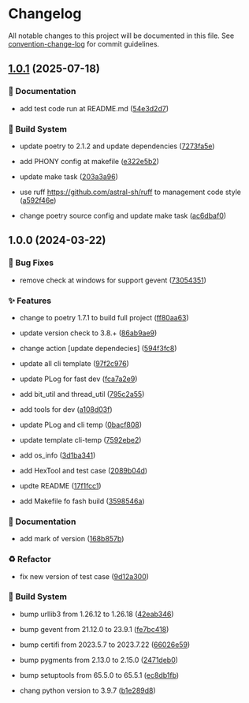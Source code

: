 # Changelog

All notable changes to this project will be documented in this file. See [convention-change-log](https://github.com/convention-change/convention-change-log) for commit guidelines.

## [1.0.1](https://github.com/sinlov/python3-playground/compare/v1.0.0...v1.0.1) (2025-07-18)

### 📝 Documentation

* add test code run at README.md ([54e3d2d7](https://github.com/sinlov/python3-playground/commit/54e3d2d75cf95cd288a2b442ab971595f82ad377))

### 👷‍ Build System

* update poetry to 2.1.2 and update dependencies ([7273fa5e](https://github.com/sinlov/python3-playground/commit/7273fa5e51f0007a23427855375dc06880d5b9a4))

* add PHONY config at makefile ([e322e5b2](https://github.com/sinlov/python3-playground/commit/e322e5b29ea35cd2393595c39e7782496a111b0d))

* update make task ([203a3a96](https://github.com/sinlov/python3-playground/commit/203a3a96e28bc611d428e0459ded64bfd1cb17df))

* use ruff https://github.com/astral-sh/ruff to management code style ([a592f46e](https://github.com/sinlov/python3-playground/commit/a592f46e808c8727abbb9760d5e6a018e1bf9400))

* change poetry source config and update make task ([ac6dbaf0](https://github.com/sinlov/python3-playground/commit/ac6dbaf07e15263e900fcf944b2e13cd4d5be9e5))

## 1.0.0 (2024-03-22)

### 🐛 Bug Fixes

* remove check at windows for support gevent ([73054351](https://github.com/sinlov/python3-playground/commit/730543517bcf1e391da100ca099e5a6ef322e243))

### ✨ Features

* change to poetry 1.7.1 to build full project ([ff80aa63](https://github.com/sinlov/python3-playground/commit/ff80aa6359f94076fd5ffa7831a6f752cfb1ab6a))

* update version check to 3.8.+ ([86ab9ae9](https://github.com/sinlov/python3-playground/commit/86ab9ae94b51456951d1e47a5242ec4ab04d8380))

* change action [update dependecies] ([594f3fc8](https://github.com/sinlov/python3-playground/commit/594f3fc89af0ab5050bfb4e5f96b6146b39dffc8))

* update all cli template ([97f2c976](https://github.com/sinlov/python3-playground/commit/97f2c976523da6fa68ade59e4797021d258a9a3b))

* update PLog for fast dev ([fca7a2e9](https://github.com/sinlov/python3-playground/commit/fca7a2e934a70f0667420451117bd4436e5fc022))

* add bit_util and thread_util ([795c2a55](https://github.com/sinlov/python3-playground/commit/795c2a550acb5161a71f349e262e49d1317523e6))

* add tools for dev ([a108d03f](https://github.com/sinlov/python3-playground/commit/a108d03f81695e507410f2a2d9b88f50c3a07c4d))

* update PLog and cli temp ([0bacf808](https://github.com/sinlov/python3-playground/commit/0bacf808b7538e7de5bd8f37249f02a8bae96fa6))

* update template cli-temp ([7592ebe2](https://github.com/sinlov/python3-playground/commit/7592ebe2af2d7171d17c724169de81af8a1884e9))

* add os_info ([3d1ba341](https://github.com/sinlov/python3-playground/commit/3d1ba341cdddefa1020816e5f40de0c79eb3626c))

* add HexTool and test case ([2089b04d](https://github.com/sinlov/python3-playground/commit/2089b04d1280f16c7bf84b6a7181c8059f628c13))

* updte README ([17f1fcc1](https://github.com/sinlov/python3-playground/commit/17f1fcc1c289728baec81c6ad28c630969609a07))

* add Makefile fo fash build ([3598546a](https://github.com/sinlov/python3-playground/commit/3598546a91de6ca1290500572fba86dec7d3e2c9))

### 📝 Documentation

* add mark of version ([168b857b](https://github.com/sinlov/python3-playground/commit/168b857ba7267eb353311b3379577a215826c20d))

### ♻ Refactor

* fix new version of test case ([9d12a300](https://github.com/sinlov/python3-playground/commit/9d12a300ccc6c9d7a19600b5f521827946f7556f))

### 👷‍ Build System

* bump urllib3 from 1.26.12 to 1.26.18 ([42eab346](https://github.com/sinlov/python3-playground/commit/42eab3463bae37269a60583a13db1d6e3cf4c350))

* bump gevent from 21.12.0 to 23.9.1 ([fe7bc418](https://github.com/sinlov/python3-playground/commit/fe7bc41803315162a2c1a7c3a402cc97ad65b83b))

* bump certifi from 2023.5.7 to 2023.7.22 ([66026e59](https://github.com/sinlov/python3-playground/commit/66026e59f57e2aae1ac79f7ab455ee6055e0e5a6))

* bump pygments from 2.13.0 to 2.15.0 ([2471deb0](https://github.com/sinlov/python3-playground/commit/2471deb06859c528864a4c6696713d53a188d967))

* bump setuptools from 65.5.0 to 65.5.1 ([ec8db1fb](https://github.com/sinlov/python3-playground/commit/ec8db1fbfe966b62a9c286b292555c9f685a6e02))

* chang python version to 3.9.7 ([b1e289d8](https://github.com/sinlov/python3-playground/commit/b1e289d88b8869dcb21b02804367eedc60eccf37))
